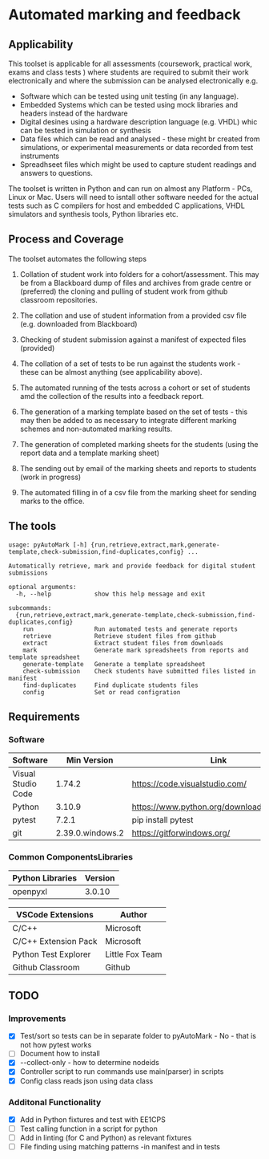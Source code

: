 # Automated marking and feedback

## Applicability

This toolset is applicable for all assessments (coursework, practical work, exams and class tests ) where students
are required to submit their work electronically and where the submission can be analysed electronically e.g.

* Software which can be tested using unit testing (in any language).
* Embedded Systems which can be tested using mock libraries and headers instead of the hardware
* Digital desines using a hardware description language (e.g. VHDL) whic can be tested in simulation or synthesis
* Data files which can be read and analysed - these might br created from simulations, or experimental measurements
  or data recorded from test instruments
* Spreadhseet files which might be used to capture student readings and answers to questions.

The toolset is written in Python and can run on almost any Platform - PCs, Linux or Mac.
Users will need to isntall other software needed for the actual tests such as C compilers
for host and embedded C applications, VHDL simulators and synthesis tools, Python libraries etc.

## Process and Coverage

The toolset automates the following steps

1. Collation of student work into folders for a cohort/assessment.
   This may be from a Blackboard dump of files and archives from grade centre or (preferred)
   the cloning and pulling of student work from github classroom repositories.

2. The collation and use  of student information from a provided csv file (e.g. downloaded from Blackboard)

3. Checking of student submission against a manifest of expected files (provided)

4. The collation of a set of tests to be run against the students work - these can be almost anything (see applicability above).

5. The automated running of the tests across a cohort or set of students amd the collection of the results into a feedback report.

6. The generation of a marking template based on the set of tests - this may then be added
   to as necessary to integrate different marking schemes and non-automated marking results.

7. The generation of completed marking sheets for the students (using the report data and a template marking sheet)

8. The sending out by email of the marking sheets and reports to students (work in progress)

9. The automated filling in of a csv file from the marking sheet for sending marks to the office.

## The tools

    usage: pyAutoMark [-h] {run,retrieve,extract,mark,generate-template,check-submission,find-duplicates,config} ...

    Automatically retrieve, mark and provide feedback for digital student submissions

    optional arguments:
      -h, --help            show this help message and exit

    subcommands:
      {run,retrieve,extract,mark,generate-template,check-submission,find-duplicates,config}
        run                 Run automated tests and generate reports
        retrieve            Retrieve student files from github
        extract             Extract student files from downloads
        mark                Generate mark spreadsheets from reports and template spreadsheet
        generate-template   Generate a template spreadsheet
        check-submission    Check students have submitted files listed in manifest
        find-duplicates     Find duplicate students files
        config              Set or read configration

## Requirements

### Software

| Software                 | Min Version |  Link                                                      |
|--------------------------|-------------|------------------------------------------------------------|
| Visual Studio Code       | 1.74.2      | <https://code.visualstudio.com/> |
| Python                   | 3.10.9      | <https://www.python.org/downloads/windows/>  |
| pytest                   | 7.2.1       | pip install pytest |
| git                      | 2.39.0.windows.2 | <https://gitforwindows.org/> |

### Common ComponentsLibraries

| Python Libraries         | Version     |
|--------------------------|-------------|
| openpyxl                 | 3.0.10      |

| VSCode Extensions        | Author      |
|--------------------------|-------------|
| C/C++                    | Microsoft   |
| C/C++ Extension Pack     | Microsoft   |
| Python Test Explorer     | Little Fox Team |
| Github Classroom         | Github      |

## TODO

### Improvements

* [X] Test/sort so tests can be in separate folder to pyAutoMark - No - that is not how pytest works
* [ ] Document how to install
* [X] --collect-only - how to determine nodeids
* [X] Controller script to run commands use main(parser) in scripts
* [X] Config class reads json  using data class

### Additonal Functionality

* [X] Add in Python fixtures and test with EE1CPS
* [ ] Test calling function in a script for python
* [ ] Add in linting (for C and Python) as relevant fixtures
* [ ] File finding using matching patterns -in manifest and in tests
